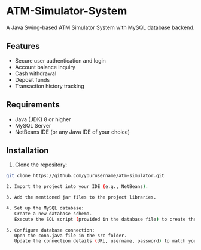 # ATM-Simulator-System
A Java Swing-based ATM Simulator System with MySQL database backend.

## Features

- Secure user authentication and login
- Account balance inquiry
- Cash withdrawal
- Deposit funds
- Transaction history tracking


## Requirements

- Java (JDK) 8 or higher
- MySQL Server
- NetBeans IDE (or any Java IDE of your choice)


## Installation

1. Clone the repository:

```bash
git clone https://github.com/yourusername/atm-simulator.git

2. Import the project into your IDE (e.g., NetBeans).

3. Add the mentioned jar files to the project libraries.

4. Set up the MySQL database:
   Create a new database schema.
   Execute the SQL script (provided in the database file) to create the necessary tables.

5. Configure database connection:
   Open the conn.java file in the src folder.
   Update the connection details (URL, username, password) to match your MySQL server.

